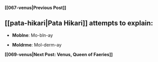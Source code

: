 **[[067-venus|Previous Post]]**

## [[pata-hikari|Pata Hikari]] attempts to explain:

* **Moblne**: Mo-bln-ay

* **Moldrme**: Mol-derm-ay

**[[069-venus|Next Post: Venus, Queen of Faeries]]**
